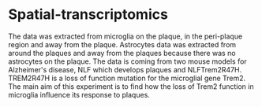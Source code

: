 # Spatial-transcriptomics
The data was extracted from microglia on the plaque, in the peri-plaque region and away from the plaque. Astrocytes data was extracted from around the plaques and away from the plaques
because there was no astrocytes on the plaque. 
The data is coming from two mouse models for Alzheimer's disease, NLF which develops plaques and NLFTrem2R47H.
TREM2R47H is a loss of function mutation for the microglial gene Trem2.
The main aim of this experiment is to find how the loss of Trem2 function in microglia influence its response to plaques.
